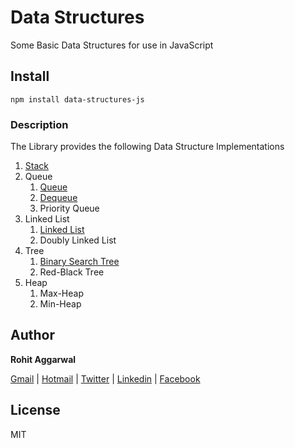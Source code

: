 # Data Structures

Some Basic Data Structures for use in JavaScript

## Install

```
npm install data-structures-js
```

### Description
The Library provides the following Data Structure Implementations

1. [Stack](https://github.com/errohitagg/data-structures-js/wiki/Stack)
2. Queue
    1. [Queue](https://github.com/errohitagg/data-structures-js/wiki/Queue)
    2. [Dequeue](https://github.com/errohitagg/data-structures-js/wiki/Dequeue)
    3. Priority Queue
3. Linked List
    1. [Linked List](https://github.com/errohitagg/data-structures-js/wiki/Linked-List)
    2. Doubly Linked List
4. Tree
    1. [Binary Search Tree](https://github.com/errohitagg/data-structures-js/wiki/Binary-Search-Tree)
    2. Red-Black Tree
5. Heap
    1. Max-Heap
    2. Min-Heap

## Author
**Rohit Aggarwal**

[Gmail](mailto:er.rohitaggarwal1989@gmail.com) | 
[Hotmail](mailto:rohit_cse1989@hotmail.com) | 
[Twitter](https://twitter.com/ErRohitAgg) | 
[Linkedin](https://in.linkedin.com/in/errohitaggarwal) | 
[Facebook](https://www.facebook.com/er.rohitaggarwal)

## License
MIT